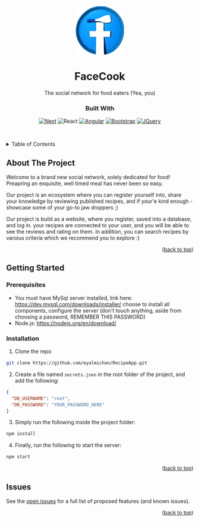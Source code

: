 <!-- Improved compatibility of back to top link: See: https://github.com/othneildrew/Best-README-Template/pull/73 -->
<a name="readme-top"></a>

<!-- PROJECT LOGO -->
<br />
<div align="center">
  <a href="https://github.com/eyalmichon/RecipeApp">
    <img src="public/images/logo.png" alt="Logo" width="130" height="130">
  </a>

<h1 align="center">FaceCook</h1>

  <p align="center">
    The social network for food eaters (Yea, you)

### Built With
<div align="center">

[![Next][Next.js]][Next-url] ![React][React.js] [![Angular][Angular.io]][Angular-url] [![Bootstrap][Bootstrap.com]][Bootstrap-url] [![JQuery][JQuery.com]][JQuery-url]

</div>
    <br />
  
  </p>
</div>



<!-- TABLE OF CONTENTS -->
<details>
  <summary>Table of Contents</summary>
  <ol>
    <li>
      <a href="#about-the-project">About The Project</a>
      <ul>
        <li><a href="#built-with">Built With</a></li>
      </ul>
    </li>
    <li>
      <a href="#getting-started">Getting Started</a>
      <ul>
        <li><a href="#prerequisites">Prerequisites</a></li>
        <li><a href="#installation">Installation</a></li>
      </ul>
    </li>
    <li><a href="#usage">Usage</a></li>
    <li><a href="#roadmap">Roadmap</a></li>
    <li><a href="#license">License</a></li>
    <li><a href="#contact">Contact</a></li>
  </ol>
</details>



<!-- ABOUT THE PROJECT -->
## About The Project


Welcome to a brand new social network, solely dedicated for food! 
Preapring an exquisite, well timed meal has never been so easy. 

Our project is an ecosystem where you can register yourself into, share your knowledge by reviewing published recipes, and if your'e kind enough - showcase some of your go-to jaw droppers ;)

Our project is build as a website, where you register, saved into a database, and log in.
your recipes are connected to your user, and you will be able to see the reviews and rating on them. In addition, you can search recipes by varoius criteria which we recommend you to explore :)


<p align="right">(<a href="#readme-top">back to top</a>)</p>

<!-- GETTING STARTED -->
## Getting Started


### Prerequisites

* You must have MySql server installed, link here: https://dev.mysql.com/downloads/installer/ choose to install all components, configure the server (don't touch anything, aside from choosing a password, REMEMBER THIS PASSWORD)
* Node.js: https://nodejs.org/en/download/

### Installation

1. Clone the repo
```sh
git clone https://github.com/eyalmichon/RecipeApp.git
```

2. Create a file named `secrets.json` in the root folder of the project, and add the following:
```json
{
  "DB_USERNAME": "root",
  "DB_PASSWORD": "YOUR_PASSWORD_HERE"
}
```
3. Simply run the following inside the project folder:
```sh
npm install
```
4. Finally, run the following to start the server:
```sh
npm start
```


<p align="right">(<a href="#readme-top">back to top</a>)</p>


<!-- CONTACT -->
## Issues

See the [open issues](https://github.com/eyalmichon/RecipeApp/issues) for a full list of proposed features (and known issues).
<p align="right">(<a href="#readme-top">back to top</a>)</p>





<!-- MARKDOWN LINKS & IMAGES -->
<!-- https://www.markdownguide.org/basic-syntax/#reference-style-links -->
[contributors-shield]: https://img.shields.io/github/contributors/eyalmichon/RecipeApp.svg?style=for-the-badge
[contributors-url]: https://github.com/eyalmichon/RecipeApp/graphs/contributors
[forks-shield]: https://img.shields.io/github/forks/eyalmichon/RecipeApp.svg?style=for-the-badge
[forks-url]: https://github.com/eyalmichon/RecipeApp/network/members
[stars-shield]: https://img.shields.io/github/stars/eyalmichon/RecipeApp.svg?style=for-the-badge
[stars-url]: https://github.com/eyalmichon/RecipeApp/stargazers
[issues-shield]: https://img.shields.io/github/issues/eyalmichon/RecipeApp.svg?style=for-the-badge
[issues-url]: https://github.com/eyalmichon/RecipeApp/issues
[license-shield]: https://img.shields.io/github/license/eyalmichon/RecipeApp.svg?style=for-the-badge
[license-url]: https://github.com/eyalmichon/RecipeApp/blob/master/LICENSE.txt
[linkedin-shield]: https://img.shields.io/badge/-LinkedIn-black.svg?style=for-the-badge&logo=linkedin&colorB=555
[linkedin-url]: https://linkedin.com/in/moshe35010
[linkedin-url]: https://linkedin.com/in/s
[linkedin-url]: https://linkedin.com/in/moshe35010
[product-screenshot]: images/screenshot.png
[Next.js]: https://img.shields.io/badge/node.js-000000?style=for-the-badge&logo=nextdotjs&logoColor=white
[Next-url]: https://nodejs.org/en/
[React.js]: https://img.shields.io/badge/HTML5-20232A?style=for-the-badge&logo=react&logoColor=61DAFB
[Vue.js]: https://img.shields.io/badge/CSS.js-35495E?style=for-the-badge&logo=vuedotjs&logoColor=4FC08D
[Angular.io]: https://img.shields.io/badge/Python-DD0031?style=for-the-badge&logo=angular&logoColor=white
[Angular-url]: https://www.python.org/
[Svelte.dev]: https://img.shields.io/badge/Svelte-4A4A55?style=for-the-badge&logo=svelte&logoColor=FF3E00
[Svelte-url]: https://svelte.dev/
[Laravel.com]: https://img.shields.io/badge/Laravel-FF2D20?style=for-the-badge&logo=laravel&logoColor=white
[Laravel-url]: https://laravel.com
[Bootstrap.com]: https://img.shields.io/badge/Bootstrap-563D7C?style=for-the-badge&logo=bootstrap&logoColor=white
[Bootstrap-url]: https://getbootstrap.com
[JQuery.com]: https://img.shields.io/badge/jQuery-0769AD?style=for-the-badge&logo=jquery&logoColor=white
[JQuery-url]: https://jquery.com 
